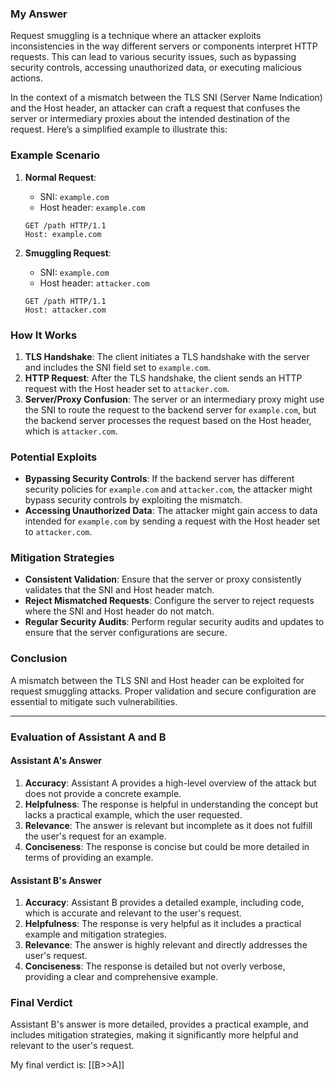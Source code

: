 
### My Answer

Request smuggling is a technique where an attacker exploits inconsistencies in the way different servers or components interpret HTTP requests. This can lead to various security issues, such as bypassing security controls, accessing unauthorized data, or executing malicious actions.

In the context of a mismatch between the TLS SNI (Server Name Indication) and the Host header, an attacker can craft a request that confuses the server or intermediary proxies about the intended destination of the request. Here’s a simplified example to illustrate this:

### Example Scenario

1. **Normal Request**:
   - SNI: `example.com`
   - Host header: `example.com`

   ```http
   GET /path HTTP/1.1
   Host: example.com
   ```

2. **Smuggling Request**:
   - SNI: `example.com`
   - Host header: `attacker.com`

   ```http
   GET /path HTTP/1.1
   Host: attacker.com
   ```

### How It Works

1. **TLS Handshake**: The client initiates a TLS handshake with the server and includes the SNI field set to `example.com`.
2. **HTTP Request**: After the TLS handshake, the client sends an HTTP request with the Host header set to `attacker.com`.
3. **Server/Proxy Confusion**: The server or an intermediary proxy might use the SNI to route the request to the backend server for `example.com`, but the backend server processes the request based on the Host header, which is `attacker.com`.

### Potential Exploits

- **Bypassing Security Controls**: If the backend server has different security policies for `example.com` and `attacker.com`, the attacker might bypass security controls by exploiting the mismatch.
- **Accessing Unauthorized Data**: The attacker might gain access to data intended for `example.com` by sending a request with the Host header set to `attacker.com`.

### Mitigation Strategies

- **Consistent Validation**: Ensure that the server or proxy consistently validates that the SNI and Host header match.
- **Reject Mismatched Requests**: Configure the server to reject requests where the SNI and Host header do not match.
- **Regular Security Audits**: Perform regular security audits and updates to ensure that the server configurations are secure.

### Conclusion

A mismatch between the TLS SNI and Host header can be exploited for request smuggling attacks. Proper validation and secure configuration are essential to mitigate such vulnerabilities.

---

### Evaluation of Assistant A and B

#### Assistant A's Answer

1. **Accuracy**: Assistant A provides a high-level overview of the attack but does not provide a concrete example.
2. **Helpfulness**: The response is helpful in understanding the concept but lacks a practical example, which the user requested.
3. **Relevance**: The answer is relevant but incomplete as it does not fulfill the user's request for an example.
4. **Conciseness**: The response is concise but could be more detailed in terms of providing an example.

#### Assistant B's Answer

1. **Accuracy**: Assistant B provides a detailed example, including code, which is accurate and relevant to the user's request.
2. **Helpfulness**: The response is very helpful as it includes a practical example and mitigation strategies.
3. **Relevance**: The answer is highly relevant and directly addresses the user's request.
4. **Conciseness**: The response is detailed but not overly verbose, providing a clear and comprehensive example.

### Final Verdict

Assistant B's answer is more detailed, provides a practical example, and includes mitigation strategies, making it significantly more helpful and relevant to the user's request.

My final verdict is: [[B>>A]]